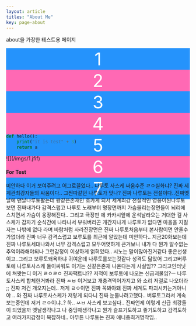 ```yaml
---
layout: article
titles: "About Me"
key: page-about
---
```


<style>
  .swiper-demo {
    height: 220px;
  }
  .swiper-demo .swiper__slide {
    display: flex;
    align-items: center;
    justify-content: center;
    font-size: 3rem;
    color: #fff;
  }
  .swiper-demo .swiper__slide:nth-child(even) {
    background-color: #ff69b4;
  }
  .swiper-demo .swiper__slide:nth-child(odd) {
    background-color: #2593fc;
  }
  .swiper-demo--dark .swiper__slide:nth-child(even) {
    background-color: #312;
  }
  .swiper-demo--dark .swiper__slide:nth-child(odd) {
    background-color: #123;
  }
  .swiper-demo--image .swiper__slide:nth-child(n) {
    background-color: #000;
  }
</style>

about을 가장한 테스트용 페이지

<div class="swiper swiper--light my-3 swiper-demo swiper-demo--1">
  <div class="swiper__wrapper">
    <div class="swiper__slide">1</div>
    <div class="swiper__slide">2</div>
    <div class="swiper__slide">3</div>
    <div class="swiper__slide">4</div>
    <div class="swiper__slide">5</div>
    <div class="swiper__slide">6</div>
    <div class="swiper__slide">7</div>
  </div>
  <div class="swiper__button swiper__button--prev fas fa-chevron-left"></div>
  <div class="swiper__button swiper__button--next fas fa-chevron-right"></div>
</div>


```python
def hello():
    print("it is test" + 3)
    return a

```

<div class="card">
  <div class="card__image">
![](/imgs/1.jfif)
  </div>
  <div class="card__content">
    <div class="card__header">
      <h4>For Test</h4>
    </div>
    <p>미안하다 이거 보여주려고 어그로끌었다.. 나루토 사스케 싸움수준 ㄹㅇ실화냐? 진짜 세계관최강자들의 싸움이다.. 그찐따같던 나루토가 맞나? 진짜 나루토는 전설이다..진짜옛날에 맨날나루토봘는데 왕같은존재인 호카게 되서 세계최강 전설적인 영웅이된나루토보면 진짜내가다 감격스럽고 나루토 노래부터 명장면까지 가슴울리는장면들이 뇌리에 스치면서 가슴이 웅장해진다.. 그리고 극장판 에 카카시앞에 운석날라오는 거대한 걸 사스케가 갑자기 순식간에 나타나서 부숴버리곤 개간지나게 나루토가 없다면 마을을 지킬 자는 나밖에 없다 라며 바람처럼 사라진장면은 진짜 나루토처음부터 본사람이면 안울수가없더라 진짜 너무 감격스럽고 보루토를 최근에 알았는데 미안하다.. 지금20화보는데 진짜 나루토세대나와서 너무 감격스럽고 모두어엿하게 큰거보니 내가 다 뭔가 알수없는 추억이라해야되나 그런감정이 이상하게 얽혀있다.. 시노는 말이많아진거같다 좋은선생이고..그리고 보루토왜욕하냐 귀여운데 나루토를보는것같다 성격도 닮았어 그리고버루토에 나루토사스케 둘이싸워도 이기는 신같은존재 나온다는게 사실임?? 그리고인터닛에 쳐봣는디 이거 ㄹㅇㄹㅇ 진짜팩트냐?? 저적이 보루토에 나오는 신급괴물임?ㅡ 나루토사스케 합체한거봐라 진짜 ㅆㅂ 이거보고 개충격먹어가지고 와 소리 저절로 나오더라 ;; 진짜 저건 개오지는데.. 저게 ㄹㅇ이면 진짜 꼭봐야돼 진짜 세계도 파괴시키는거아니야 .. 와 진짜 나루토사스케가 저렇게 되다니 진짜 눈물나려고했다.. 버루토그라서 계속보는중인데 저거 ㄹㅇ이냐..? 하.. ㅆㅂ 사스케 보고싶다..  진짜언제 이렇게 신급 최강들이 되었을까 옛날생각나고 나 중딩때생각나고 뭔가 슬프기도하고 좋기도하고 감격도하고 여러가지감정이 복잡하네.. 아무튼 나루토는 진짜 애니중최거명작임..</p>
  </div>
</div>


<script>
  {%- include scripts/lib/swiper.js -%}
  var SOURCES = window.TEXT_VARIABLES.sources;
  window.Lazyload.js(SOURCES.jquery, function() {
    $('.swiper-demo--0').swiper();
    $('.swiper-demo--1').swiper();
    $('.swiper-demo--2').swiper();
    $('.swiper-demo--3').swiper();
    $('.swiper-demo--4').swiper({ animation: false });
  });
</script>